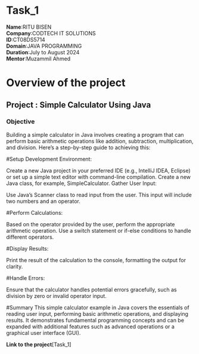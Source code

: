 # Task_1
**Name**:RITU BISEN<br/>
**Company**:CODTECH IT SOLUTIONS<br/>
**ID**:CT08DS5714<br/>
**Domain**:JAVA PROGRAMMING<br/>
**Duration**:July to August 2024<br/>
**Mentor**:Muzammil Ahmed<br/>

# Overview of the project
## Project : Simple Calculator Using Java<br/>
### Objective

Building a simple calculator in Java involves creating a program that can perform basic arithmetic operations like addition, subtraction, multiplication, and division.
Here’s a step-by-step guide to achieving this:

#Setup Development Environment:

Create a new Java project in your preferred IDE (e.g., IntelliJ IDEA, Eclipse) or set up a simple text editor with command-line compilation.
Create a new Java class, for example, SimpleCalculator.
Gather User Input:

Use Java’s Scanner class to read input from the user. This input will include two numbers and an operator.

#Perform Calculations:

Based on the operator provided by the user, perform the appropriate arithmetic operation. Use a switch statement or if-else conditions to handle different operators.


#Display Results:

Print the result of the calculation to the console, formatting the output for clarity.

#Handle Errors:

Ensure that the calculator handles potential errors gracefully, such as division by zero or invalid operator input.

#Summary
This simple calculator example in Java covers the essentials of reading user input, performing basic arithmetic operations, and displaying results. 
It demonstrates fundamental programming concepts and can be expanded with additional features such as advanced operations or a graphical user interface (GUI).


**Link to the project**[Task_1]


